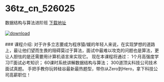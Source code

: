 # 36tz_cn_526025
数据结构与算法进阶班
[下载地址](http://www.36tz.cn/article/526025 "下载地址")
<br/></br>[![download](http://36tz.cn/muke_img/2019_07_1-113-300x155.png "下载地址")](http://www.36tz.cn/article/526025 "下载地址")
<br/></br>### 课程介绍:
对于许多立志要成为程序猿/媛的年轻人来说，在实现梦想的道路上，最让他们望而生畏的阻碍莫过于算法，面试中最难以攻克的问题也是算法，更让人胆怯的是还需要用计算机语言来实现它。
现在本课程将通过：
1个月高强度学习IT面试必考知识；
60课时系统讲解数据结构与算法；
300道顶尖科技公司技术面试真题。
手把手教你玩转硅谷最新最热题型，带你从Zero到Hero，拿下科技公司高薪职位！


